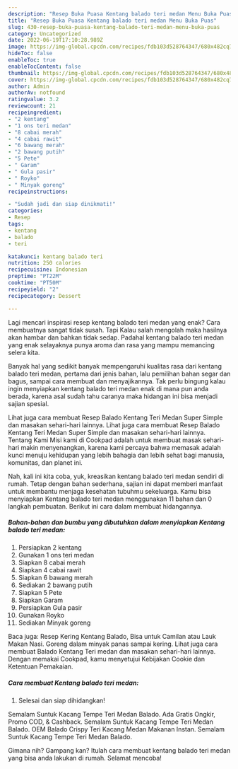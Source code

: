 ```yaml
---
description: "Resep Buka Puasa Kentang balado teri medan Menu Buka Puas"
title: "Resep Buka Puasa Kentang balado teri medan Menu Buka Puas"
slug: 430-resep-buka-puasa-kentang-balado-teri-medan-menu-buka-puas
category: Uncategorized
date: 2022-06-19T17:10:28.989Z
image: https://img-global.cpcdn.com/recipes/fdb103d528764347/680x482cq70/kentang-balado-teri-medan-foto-resep-utama.jpg
hideToc: false
enableToc: true
enableTocContent: false
thumbnail: https://img-global.cpcdn.com/recipes/fdb103d528764347/680x482cq70/kentang-balado-teri-medan-foto-resep-utama.jpg
cover: https://img-global.cpcdn.com/recipes/fdb103d528764347/680x482cq70/kentang-balado-teri-medan-foto-resep-utama.jpg
author: Admin
authorAv: notfound
ratingvalue: 3.2
reviewcount: 21
recipeingredient:
- "2 kentang"
- "1 ons teri medan"
- "8 cabai merah"
- "4 cabai rawit"
- "6 bawang merah"
- "2 bawang putih"
- "5 Pete"
- " Garam"
- " Gula pasir"
- " Royko"
- " Minyak goreng"
recipeinstructions:

- "Sudah jadi dan siap dinikmati!"
categories:
- Resep
tags:
- kentang
- balado
- teri

katakunci: kentang balado teri 
nutrition: 250 calories
recipecuisine: Indonesian
preptime: "PT22M"
cooktime: "PT50M"
recipeyield: "2"
recipecategory: Dessert

---
```



Lagi mencari inspirasi resep kentang balado teri medan yang enak? Cara membuatnya sangat tidak susah. Tapi Kalau salah mengolah maka hasilnya akan hambar dan bahkan tidak sedap. Padahal kentang balado teri medan yang enak selayaknya punya aroma dan rasa yang mampu memancing selera kita.


Banyak hal yang sedikit banyak mempengaruhi kualitas rasa dari kentang balado teri medan, pertama dari jenis bahan, lalu pemilihan bahan segar dan bagus, sampai cara membuat dan menyajikannya. Tak perlu bingung kalau ingin menyiapkan kentang balado teri medan enak di mana pun anda berada, karena asal sudah tahu caranya maka hidangan ini bisa menjadi sajian spesial.

Lihat juga cara membuat Resep Balado Kentang Teri Medan Super Simple dan masakan sehari-hari lainnya. Lihat juga cara membuat Resep Balado Kentang Teri Medan Super Simple dan masakan sehari-hari lainnya. Tentang Kami Misi kami di Cookpad adalah untuk membuat masak sehari-hari makin menyenangkan, karena kami percaya bahwa memasak adalah kunci menuju kehidupan yang lebih bahagia dan lebih sehat bagi manusia, komunitas, dan planet ini.


Nah, kali ini kita coba, yuk, kreasikan kentang balado teri medan sendiri di rumah. Tetap dengan bahan sederhana, sajian ini dapat memberi manfaat untuk membantu menjaga kesehatan tubuhmu sekeluarga. Kamu bisa menyiapkan Kentang balado teri medan menggunakan 11 bahan dan 0 langkah pembuatan. Berikut ini cara dalam membuat hidangannya.

<!--inarticleads1-->

##### Bahan-bahan dan bumbu yang dibutuhkan dalam menyiapkan Kentang balado teri medan:

1. Persiapkan 2 kentang
1. Gunakan 1 ons teri medan
1. Siapkan 8 cabai merah
1. Siapkan 4 cabai rawit
1. Siapkan 6 bawang merah
1. Sediakan 2 bawang putih
1. Siapkan 5 Pete
1. Siapkan  Garam
1. Persiapkan  Gula pasir
1. Gunakan  Royko
1. Sediakan  Minyak goreng


Baca juga: Resep Kering Kentang Balado, Bisa untuk Camilan atau Lauk Makan Nasi. Goreng dalam minyak panas sampai kering. Lihat juga cara membuat Balado Kentang Teri medan dan masakan sehari-hari lainnya. Dengan memakai Cookpad, kamu menyetujui Kebijakan Cookie dan Ketentuan Pemakaian. 

<!--inarticleads2-->

##### Cara membuat Kentang balado teri medan:


1. Selesai dan siap dihidangkan!

Semalam Suntuk Kacang Tempe Teri Medan Balado. Ada Gratis Ongkir, Promo COD, &amp; Cashback. Semalam Suntuk Kacang Tempe Teri Medan Balado. OEM Balado Crispy Teri Kacang Medan Makanan Instan. Semalam Suntuk Kacang Tempe Teri Medan Balado. 

Gimana nih? Gampang kan? Itulah cara membuat kentang balado teri medan yang bisa anda lakukan di rumah. Selamat mencoba!
